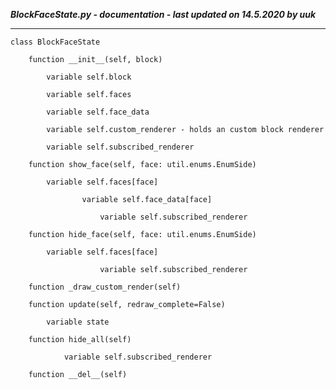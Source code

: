 ***BlockFaceState.py - documentation - last updated on 14.5.2020 by uuk***
___

    class BlockFaceState

        function __init__(self, block)

            variable self.block

            variable self.faces

            variable self.face_data

            variable self.custom_renderer - holds an custom block renderer

            variable self.subscribed_renderer

        function show_face(self, face: util.enums.EnumSide)

            variable self.faces[face]

                    variable self.face_data[face]

                        variable self.subscribed_renderer

        function hide_face(self, face: util.enums.EnumSide)

            variable self.faces[face]

                        variable self.subscribed_renderer

        function _draw_custom_render(self)

        function update(self, redraw_complete=False)

            variable state

        function hide_all(self)

                variable self.subscribed_renderer

        function __del__(self)